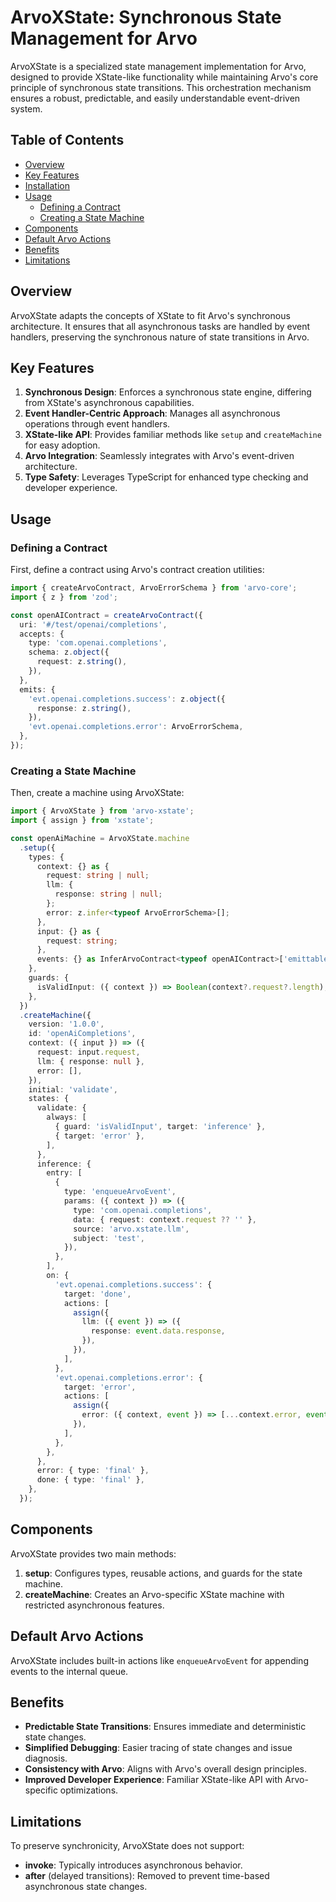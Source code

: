 # ArvoXState: Synchronous State Management for Arvo

ArvoXState is a specialized state management implementation for Arvo, designed to provide XState-like functionality while maintaining Arvo's core principle of synchronous state transitions. This orchestration mechanism ensures a robust, predictable, and easily understandable event-driven system.

## Table of Contents

- [Overview](#overview)
- [Key Features](#key-features)
- [Installation](#installation)
- [Usage](#usage)
  - [Defining a Contract](#defining-a-contract)
  - [Creating a State Machine](#creating-a-state-machine)
- [Components](#components)
- [Default Arvo Actions](#default-arvo-actions)
- [Benefits](#benefits)
- [Limitations](#limitations)

## Overview

ArvoXState adapts the concepts of XState to fit Arvo's synchronous architecture. It ensures that all asynchronous tasks are handled by event handlers, preserving the synchronous nature of state transitions in Arvo.

## Key Features

1. **Synchronous Design**: Enforces a synchronous state engine, differing from XState's asynchronous capabilities.
2. **Event Handler-Centric Approach**: Manages all asynchronous operations through event handlers.
3. **XState-like API**: Provides familiar methods like `setup` and `createMachine` for easy adoption.
4. **Arvo Integration**: Seamlessly integrates with Arvo's event-driven architecture.
5. **Type Safety**: Leverages TypeScript for enhanced type checking and developer experience.

## Usage

### Defining a Contract

First, define a contract using Arvo's contract creation utilities:

```typescript
import { createArvoContract, ArvoErrorSchema } from 'arvo-core';
import { z } from 'zod';

const openAIContract = createArvoContract({
  uri: '#/test/openai/completions',
  accepts: {
    type: 'com.openai.completions',
    schema: z.object({
      request: z.string(),
    }),
  },
  emits: {
    'evt.openai.completions.success': z.object({
      response: z.string(),
    }),
    'evt.openai.completions.error': ArvoErrorSchema,
  },
});
```

### Creating a State Machine

Then, create a machine using ArvoXState:

```typescript
import { ArvoXState } from 'arvo-xstate';
import { assign } from 'xstate';

const openAiMachine = ArvoXState.machine
  .setup({
    types: {
      context: {} as {
        request: string | null;
        llm: {
          response: string | null;
        };
        error: z.infer<typeof ArvoErrorSchema>[];
      },
      input: {} as {
        request: string;
      },
      events: {} as InferArvoContract<typeof openAIContract>['emittableEvents'],
    },
    guards: {
      isValidInput: ({ context }) => Boolean(context?.request?.length),
    },
  })
  .createMachine({
    version: '1.0.0',
    id: 'openAiCompletions',
    context: ({ input }) => ({
      request: input.request,
      llm: { response: null },
      error: [],
    }),
    initial: 'validate',
    states: {
      validate: {
        always: [
          { guard: 'isValidInput', target: 'inference' },
          { target: 'error' },
        ],
      },
      inference: {
        entry: [
          {
            type: 'enqueueArvoEvent',
            params: ({ context }) => ({
              type: 'com.openai.completions',
              data: { request: context.request ?? '' },
              source: 'arvo.xstate.llm',
              subject: 'test',
            }),
          },
        ],
        on: {
          'evt.openai.completions.success': {
            target: 'done',
            actions: [
              assign({
                llm: ({ event }) => ({
                  response: event.data.response,
                }),
              }),
            ],
          },
          'evt.openai.completions.error': {
            target: 'error',
            actions: [
              assign({
                error: ({ context, event }) => [...context.error, event.data],
              }),
            ],
          },
        },
      },
      error: { type: 'final' },
      done: { type: 'final' },
    },
  });
```

## Components

ArvoXState provides two main methods:

1. **setup**: Configures types, reusable actions, and guards for the state machine.
2. **createMachine**: Creates an Arvo-specific XState machine with restricted asynchronous features.

## Default Arvo Actions

ArvoXState includes built-in actions like `enqueueArvoEvent` for appending events to the internal queue.

## Benefits

- **Predictable State Transitions**: Ensures immediate and deterministic state changes.
- **Simplified Debugging**: Easier tracing of state changes and issue diagnosis.
- **Consistency with Arvo**: Aligns with Arvo's overall design principles.
- **Improved Developer Experience**: Familiar XState-like API with Arvo-specific optimizations.

## Limitations

To preserve synchronicity, ArvoXState does not support:

- **invoke**: Typically introduces asynchronous behavior.
- **after** (delayed transitions): Removed to prevent time-based asynchronous state changes.